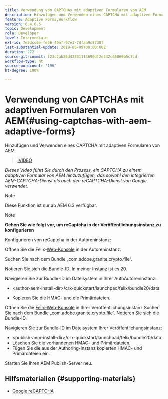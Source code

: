 ```yaml
---
title: Verwendung von CAPTCHAs mit adaptiven Formularen von AEM
description: Hinzufügen und Verwenden eines CAPTCHA mit adaptiven Formularen von AEM.
feature: Adaptive Forms,Workflow
version: 6.4,6.5
topic: Development
role: Developer
level: Intermediate
exl-id: 7e5dcc6e-fe56-49af-97e3-7dfaa9c8738f
last-substantial-update: 2019-06-09T00:00:00Z
duration: 272
source-git-commit: f23c2ab86d42531113690df2e342c65060b5c7cd
workflow-type: ht
source-wordcount: '196'
ht-degree: 100%

---
```


# Verwendung von CAPTCHAs mit adaptiven Formularen von AEM{#using-captchas-with-aem-adaptive-forms}

Hinzufügen und Verwenden eines CAPTCHA mit adaptiven Formularen von AEM.

>[!VIDEO](https://video.tv.adobe.com/v/18336?quality=12&learn=on)

*Dieses Video führt Sie durch den Prozess, ein CAPTCHA zu einem adaptiven Formular von AEM hinzuzufügen, das sowohl den integrierten AEM-CAPTCHA-Dienst als auch den reCAPTCHA-Dienst von Google verwendet.*

>[!NOTE]
>
>Diese Funktion ist nur ab AEM 6.3 verfügbar.

>[!NOTE]
>
>**Gehen Sie wie folgt vor, um reCaptcha in der Veröffentlichungsinstanz zu konfigurieren**
>
>Konfigurieren von reCaptcha in der Autoreninstanz:
>
>Öffnen Sie die Felix-[Web-Konsole](http://localhost:4502/system/console/bundles) in der Autoreninstanz.
>
>Suchen Sie nach dem Bundle „com.adobe.granite.crypto.file“.
>
>Notieren Sie sich die Bundle-ID. In meiner Instanz ist es 20.
>
>Navigieren Sie zur Bundle-ID im Dateisystem in Ihrer AuthAutoreninstanz:
>
>* &lt;author-aem-install-dir>/crx-quickstart/launchpad/felix/bundle20/data
* Kopieren Sie die HMAC- und die Primärdateien.
>
Öffnen Sie die [Felix-Web-Konsole](http://localhost:4502/system/console/bundles) in Ihrer Veröffentlichungsinstanz Suchen Sie nach dem Bundle „com.adobe.granite.crypto.file“. Notieren Sie sich die Bundle-ID.
>
Navigieren Sie zur Bundle-ID im Dateisystem Ihrer Veröffentlichungsinstanz:
>
* &lt;publish-aem-install-dir>/crx-quickstart/launchpad/felix/bundle20/data
* Löschen Sie die vorhandenen HMAC- und Primärdateien.
* Fügen Sie die aus der Authoring-Instanz kopierten HMAC- und Primärdateien ein.
>
Starten Sie Ihren AEM Publish-Server neu.

## Hilfsmaterialien {#supporting-materials}

* [Google reCAPTCHA](https://www.google.com/recaptcha)
